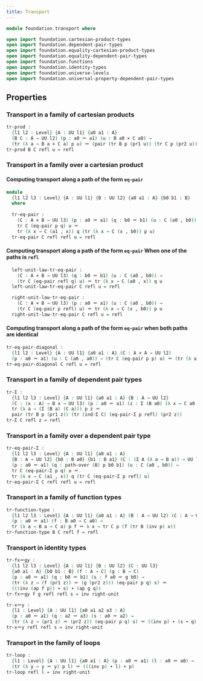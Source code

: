 ```yaml
---
title: Transport
---
```


```agda
module foundation.transport where

open import foundation.cartesian-product-types
open import foundation.dependent-pair-types
open import foundation.equality-cartesian-product-types
open import foundation.equality-dependent-pair-types
open import foundation.functions
open import foundation.identity-types
open import foundation.universe-levels
open import foundation.universal-property-dependent-pair-types
```

## Properties

### Transport in a family of cartesian products

```agda
tr-prod :
  {l1 l2 : Level} {A : UU l1} {a0 a1 : A}
  (B C : A → UU l2) (p : a0 ＝ a1) (u : B a0 × C a0) →
  (tr (λ a → B a × C a) p u) ＝ (pair (tr B p (pr1 u)) (tr C p (pr2 u)))
tr-prod B C refl u = refl
```

### Transport in a family over a cartesian product

#### Computing transport along a path of the form `eq-pair`

```agda
module _
  {l1 l2 l3 : Level} {A : UU l1} {B : UU l2} {a0 a1 : A} {b0 b1 : B}
  where
  
  tr-eq-pair :
    (C : A × B → UU l3) (p : a0 ＝ a1) (q : b0 ＝ b1) (u : C (a0 , b0)) →
    tr C (eq-pair p q) u ＝
    tr (λ x → C (a1 , x)) q (tr (λ x → C (x , b0)) p u)
  tr-eq-pair C refl refl u = refl
```

#### Computing transport along a path of the form `eq-pair` When one of the paths is `refl`

```agda
  left-unit-law-tr-eq-pair :
    (C : A × B → UU l3) (q : b0 ＝ b1) (u : C (a0 , b0)) →
    (tr C (eq-pair refl q) u) ＝ tr (λ x → C (a0 , x)) q u
  left-unit-law-tr-eq-pair C refl u = refl

  right-unit-law-tr-eq-pair :
    (C : A × B → UU l3) (p : a0 ＝ a1) (u : C (a0 , b0)) →
    (tr C (eq-pair p refl) u) ＝ tr (λ x → C (x , b0)) p u
  right-unit-law-tr-eq-pair C refl u = refl
```

#### Computing transport along a path of the form `eq-pair` when both paths are identical

```agda
tr-eq-pair-diagonal :
  {l1 l2 : Level} {A : UU l1} {a0 a1 : A} (C : A × A → UU l2)
  (p : a0 ＝ a1) (u : C (a0 , a0)) → (tr C (eq-pair p p) u) ＝ (tr (λ a → C (a , a)) p u)
tr-eq-pair-diagonal C refl u = refl
```

### Transport in a family of dependent pair types

```agda
tr-Σ :
  {l1 l2 l3 : Level} {A : UU l1} {a0 a1 : A} {B : A → UU l2}
  (C : (x : A) → B x → UU l3) (p : a0 ＝ a1) (z : Σ (B a0) (λ x → C a0 x)) →
  tr (λ a → (Σ (B a) (C a))) p z ＝
  pair (tr B p (pr1 z)) (tr (ind-Σ C) (eq-pair-Σ p refl) (pr2 z))
tr-Σ C refl z = refl
```

### Transport in a family over a dependent pair type

```agda
tr-eq-pair-Σ :
  {l1 l2 l3 : Level} {A : UU l1} {a0 a1 : A}
  {B : A → UU l2} {b0 : B a0} {b1 : B a1} (C : (Σ A (λ a → B a)) → UU l3)
  (p : a0 ＝ a1) (q : path-over (B) p b0 b1) (u : C (a0 , b0)) →
  tr C (eq-pair-Σ p q) u ＝
  tr (λ x → C (a1 , x)) q (tr C (eq-pair-Σ p refl) u)
tr-eq-pair-Σ C refl refl u = refl
```

### Transport in a family of function types

```agda
tr-function-type :
  {l1 l2 l3 : Level} {A : UU l1} {a0 a1 : A} (B : A → UU l2) (C : A → UU l3)
  (p : a0 ＝ a1) (f : B a0 → C a0) →
  tr (λ a → B a → C a) p f ＝ λ x → tr C p (f (tr B (inv p) x))
tr-function-type B C refl f = refl
```

### Transport in identity types

```agda
tr-fx＝gy :
  {l1 l2 l3 : Level} {A : UU l1} {B : UU l2} {C : UU l3}
  {a0 a1 : A} {b0 b1 : B} (f : A → C) (g : B → C)
  (p : a0 ＝ a1) (q : b0 ＝ b1) (s : f a0 ＝ g b0) → 
  (tr (λ z → (f (pr1 z)) ＝ (g (pr2 z))) (eq-pair p q) s) ＝
  (((inv (ap f p)) ∙ s) ∙ (ap g q))
tr-fx＝gy f g refl refl s = inv right-unit

tr-x＝y :
  {l1 : Level} {A : UU l1} {a0 a1 a2 a3 : A}
  (p : a0 ＝ a1) (q : a2 ＝ a3) (s : a0 ＝ a2) → 
  (tr (λ z → (pr1 z) ＝ (pr2 z)) (eq-pair p q) s) ＝ ((inv p) ∙ (s ∙ q))
tr-x＝y refl refl s = inv right-unit
```

### Transport in the family of loops

```agda
tr-loop :
  {l1 : Level} {A : UU l1} {a0 a1 : A} (p : a0 ＝ a1) (l : a0 ＝ a0) →
  (tr (λ y → y ＝ y) p l) ＝ (((inv p) ∙ l) ∙ p)
tr-loop refl l = inv right-unit
```
